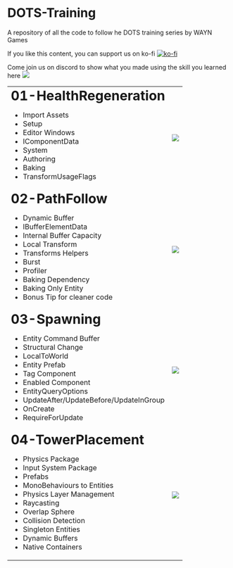 # DOTS-Training
A repository of all the code to follow he DOTS training series by WAYN Games


If you like this content, you can support us on ko-fi [![ko-fi](https://ko-fi.com/img/githubbutton_sm.svg)](https://ko-fi.com/M4M8UEQP8)

Come join us on discord to show what you made using the skill you learned here [![](https://dcbadge.vercel.app/api/server/GhgM26xxPe?style=flat)](https://discord.gg/GhgM26xxPe)


<table border="0">
 <tr>
    <td>
	<b style="font-size:30px">01-HealthRegeneration</b>
	<ul>
		<li> Import Assets</li>
		<li> Setup</li>
		<li> Editor Windows</li>
		<li> IComponentData </li>
		<li> System </li>
		<li> Authoring</li>
		<li> Baking </li>
		<li> TransformUsageFlags </li>
	</ul>
    </td>
    <td>
  	<a href="https://www.youtube.com/watch?v=Z5CMGm6lmDQ">
     		<img src="https://img.youtube.com/vi/Z5CMGm6lmDQ/0.jpg"/>
	</a>	    
    </td>	
 </tr>
  <tr>
    <td>
	<b style="font-size:30px">02-PathFollow</b>
	<ul>
	  <li> Dynamic Buffer</li>
	  <li> IBufferElementData</li>
	  <li> Internal Buffer Capacity</li>
	  <li> Local Transform</li>
	  <li> Transforms Helpers</li>
	  <li> Burst </li>
	  <li> Profiler</li>
	  <li> Baking Dependency</li>
	  <li> Baking Only Entity</li>
	  <li> Bonus Tip for cleaner code</li>
	</ul>
    </td>
    <td>
  	<a href="https://www.youtube.com/watch?v=gODYxTgk-TI">
     		<img src="https://img.youtube.com/vi/gODYxTgk-TI/0.jpg"/>
	</a>	    
    </td>	
 </tr>
  </tr>
  <tr>
    <td>
	<b style="font-size:30px">03-Spawning</b>
	<ul>
		<li>Entity Command Buffer</li>
		<li>Structural Change</li>
		<li>LocalToWorld</li>
		<li>Entity Prefab</li>
		<li>Tag Component </li>
		<li>Enabled Component</li>
		<li>EntityQueryOptions</li>
		<li>UpdateAfter/UpdateBefore/UpdateInGroup</li>
		<li>OnCreate</li>
		<li>RequireForUpdate</li>
	</ul>
    </td>
    <td>
  	<a href="https://www.youtube.com/watch?v=wpuBGPqa4z8">
     		<img src="https://img.youtube.com/vi/wpuBGPqa4z8/0.jpg"/>
	</a>	    
    </td>	
 </tr>
 <tr>
    <td>
	<b style="font-size:30px">04-TowerPlacement</b>
	<ul>
	
<li>Physics Package                      </li>
<li>Input System Package                 </li>
<li>Prefabs                              </li>
<li>MonoBehaviours to Entities           </li>
<li>Physics Layer Management             </li>
<li>Raycasting                           </li>
<li>Overlap Sphere                       </li>
<li>Collision Detection                  </li>
<li>Singleton Entities                   </li>
<li>Dynamic Buffers                      </li>
<li>Native Containers                    </li>
	</ul>
    </td>
    <td>
	  	<a href="https://www.youtube.com/watch?v=sgWyFaSMC3c">
     		<img src="https://img.youtube.com/vi/sgWyFaSMC3c/0.jpg"/>
	</a>	    
    </td>	
 </tr>
</table>


